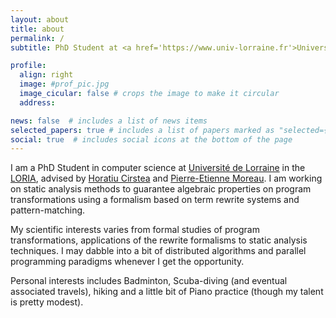 ```yaml
---
layout: about
title: about
permalink: /
subtitle: PhD Student at <a href='https://www.univ-lorraine.fr'>Université de Lorraine</a>/<a href='https://www.loria.fr'>LORIA</a>

profile:
  align: right
  image: #prof_pic.jpg
  image_cicular: false # crops the image to make it circular
  address:

news: false  # includes a list of news items
selected_papers: true # includes a list of papers marked as "selected={true}"
social: true  # includes social icons at the bottom of the page
---
```


I am a PhD Student in computer science at [Université de Lorraine](https://www.univ-lorraine.fr) in the [LORIA](https://www.loria.fr), advised by [Horatiu Cirstea](https://members.loria.fr/HCirstea) and [Pierre-Etienne Moreau](https://sites.google.com/a/depinfonancy.net/pem). I am working on static analysis methods to guarantee algebraic properties on program transformations using a formalism based on term rewrite systems and pattern-matching.

My scientific interests varies from formal studies of program transformations, applications of the rewrite formalisms to static analysis techniques. I may dabble into a bit of distributed algorithms and parallel programming paradigms whenever I get the opportunity.

Personal interests includes Badminton, Scuba-diving (and eventual associated travels), hiking and a little bit of Piano practice (though my talent is pretty modest).
